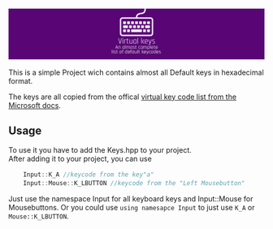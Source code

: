 #

![Logo](./logo.PNG)

This is a simple Project wich contains almost all Default keys in hexadecimal format.

The keys are all copied from the offical [virtual key code list from the Microsoft docs](https://docs.microsoft.com/en-us/windows/desktop/inputdev/virtual-key-codes).

## Usage

To use it you have to add the Keys.hpp to your project.  
After adding it to your project, you can use

```cpp
    Input::K_A //keycode from the key"a"
    Input::Mouse::K_LBUTTON //keycode from the "Left Mousebutton"
```

Just use the namespace Input for all keyboard keys and Input::Mouse for Mousebuttons. Or you could use `using namesapce Input` to just use `K_A` or `Mouse::K_LBUTTON`.